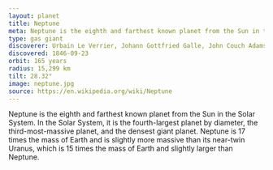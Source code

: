 ```yaml
---
layout: planet
title: Neptune
meta: Neptune is the eighth and farthest known planet from the Sun in the Solar System.In the Solar System, it is the fourth-largest planet by diameter, the third-most-massive planet, and the densest giant planet. 
type: gas giant
discoverer: Urbain Le Verrier, Johann Gottfried Galle, John Couch Adams
discovered: 1846-09-23
orbit: 165 years
radius: 15,299 km
tilt: 28.32°
image: neptune.jpg
source: https://en.wikipedia.org/wiki/Neptune
---
```


Neptune is the eighth and farthest known planet from the Sun in the Solar System. In the Solar System, it is the fourth-largest planet by diameter, the third-most-massive planet, and the densest giant planet. Neptune is 17 times the mass of Earth and is slightly more massive than its near-twin Uranus, which is 15 times the mass of Earth and slightly larger than Neptune.